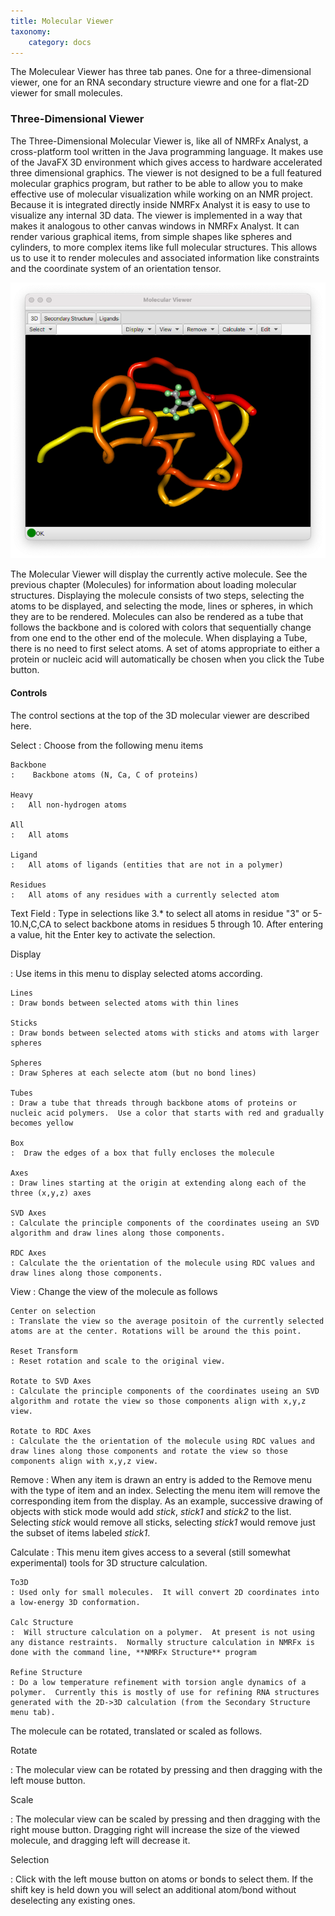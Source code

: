 ```yaml
---
title: Molecular Viewer
taxonomy:
    category: docs
---
```


The Moleculear Viewer has three tab panes.  One for a three-dimensional viewer, one for an RNA secondary structure viewre and one for a flat-2D viewer for small molecules.

### Three-Dimensional Viewer

The Three-Dimensional Molecular Viewer is, like all of NMRFx Analyst, a cross-platform tool written in the Java programming language. It makes use of the JavaFX 3D environment which gives access to hardware accelerated three dimensional graphics. The viewer is not designed to be a full featured molecular graphics program, but rather to be able to allow you to make effective use of molecular visualization while working on an NMR project. Because it is integrated directly inside NMRFx Analyst it is easy to use to visualize any internal 3D data. The viewer is implemented in a way that makes it analogous to other canvas windows in NMRFx Analyst. It can render various graphical items, from simple shapes like spheres and cylinders, to more complex items like full molecular structures. This allows us to use it to render molecules and associated information like constraints and the coordinate system of an orientation tensor. 

![Three Dimensional Viewer showing Ubiquitin in tube mode with one residue in stick mode](images/threedviewer.png)

The Molecular Viewer will display the currently active molecule. See the previous chapter (Molecules) for information about loading molecular structures. Displaying the molecule consists of two steps, selecting the atoms to be displayed, and selecting the mode, lines or spheres, in which they are to be rendered. Molecules can also be rendered as a tube that follows the backbone and is colored with colors that sequentially change from one end to the other end of the molecule.  When displaying a Tube, there is no need to first select atoms. A set of atoms appropriate to either a protein or nucleic acid will automatically be chosen when you click the Tube button.

#### Controls
The control sections at the top of the 3D molecular viewer are described here.

Select
:   Choose from the following menu items 

    Backbone
    :    Backbone atoms (N, Ca, C of proteins)

    Heavy
    :   All non-hydrogen atoms

    All
    :   All atoms

    Ligand
    :   All atoms of ligands (entities that are not in a polymer)

    Residues
    :   All atoms of any residues with a currently selected atom

Text Field
:   Type in selections like 3.\* to select all atoms in residue "3" or 5-10.N,C,CA to select backbone atoms in residues 5 through 10. After entering a value, hit the Enter key to activate the selection. 


Display

:   Use items in this menu to display selected atoms according.

    Lines
    : Draw bonds between selected atoms with thin lines

    Sticks
    : Draw bonds between selected atoms with sticks and atoms with larger spheres 

    Spheres
    : Draw Spheres at each selecte atom (but no bond lines)

    Tubes
    : Draw a tube that threads through backbone atoms of proteins or nucleic acid polymers.  Use a color that starts with red and gradually becomes yellow

    Box
    :  Draw the edges of a box that fully encloses the molecule

    Axes
    : Draw lines starting at the origin at extending along each of the three (x,y,z) axes

    SVD Axes
    : Calculate the principle components of the coordinates useing an SVD algorithm and draw lines along those components.

    RDC Axes
    : Calculate the the orientation of the molecule using RDC values and draw lines along those components.

View
:   Change the view of the molecule as follows

    Center on selection 
    : Translate the view so the average positoin of the currently selected atoms are at the center. Rotations will be around the this point.

    Reset Transform
    : Reset rotation and scale to the original view. 

    Rotate to SVD Axes
    : Calculate the principle components of the coordinates useing an SVD algorithm and rotate the view so those components align with x,y,z view.

    Rotate to RDC Axes
    : Calculate the the orientation of the molecule using RDC values and draw lines along those components and rotate the view so those components align with x,y,z view.

Remove
: When any item is drawn an entry is added to the Remove menu with the type of item and an index. Selecting the menu item will remove the corresponding item from the display.  As an example, successive drawing of objects with stick mode would add *stick*, *stick1* and *stick2* to the list. Selecting *stick* would remove all sticks, selecting *stick1* would remove just the subset of items labeled *stick1*. 

Calculate
: This menu item gives access to a several (still somewhat experimental) tools for 3D structure calculation.

    To3D
    : Used only for small molecules.  It will convert 2D coordinates into a low-energy 3D conformation.

    Calc Structure
    :  Will structure calculation on a polymer.  At present is not using any distance restraints.  Normally structure calculation in NMRFx is done with the command line, **NMRFx Structure** program

    Refine Structure
    : Do a low temperature refinement with torsion angle dynamics of a polymer.  Currently this is mostly of use for refining RNA structures generated with the 2D->3D calculation (from the Secondary Structure menu tab).

The molecule can be rotated, translated or scaled as follows.

Rotate

:   The molecular view can be rotated by pressing and then dragging with the left mouse button.

Scale

:   The molecular view can be scaled by pressing and then dragging with the right mouse button. Dragging right will increase the size of the viewed molecule, and dragging left will decrease it.

Selection

:    Click with the left mouse button on atoms or bonds to select them.  If the shift key is held down you will select an additional atom/bond without deselecting any existing ones.
